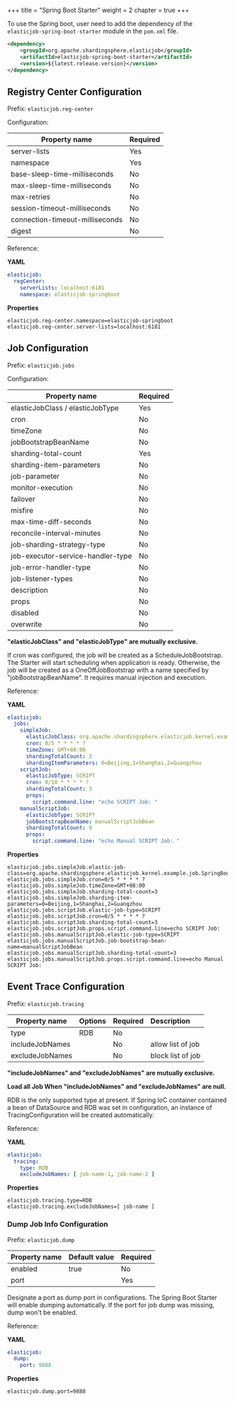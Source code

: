 +++
title = "Spring Boot Starter"
weight = 2
chapter = true
+++

To use the Spring boot, user need to add the dependency of the `elasticjob-spring-boot-starter` module in the `pom.xml` file.

```xml
<dependency>
    <groupId>org.apache.shardingsphere.elasticjob</groupId>
    <artifactId>elasticjob-spring-boot-starter</artifactId>
    <version>${latest.release.version}</version>
</dependency>
```

## Registry Center Configuration

Prefix: `elasticjob.reg-center`

Configuration: 

| Property name                   | Required |
|---------------------------------|:---------|
| server-lists                    | Yes      |
| namespace                       | Yes      |
| base-sleep-time-milliseconds    | No       |
| max-sleep-time-milliseconds     | No       |
| max-retries                     | No       |
| session-timeout-milliseconds    | No       |
| connection-timeout-milliseconds | No       |
| digest                          | No       |

Reference: 

**YAML**
```yaml
elasticjob:
  regCenter:
    serverLists: localhost:6181
    namespace: elasticjob-springboot
```

**Properties**
```
elasticjob.reg-center.namespace=elasticjob-springboot
elasticjob.reg-center.server-lists=localhost:6181
```

## Job Configuration

Prefix: `elasticjob.jobs`

Configuration:

| Property name                     | Required |
|-----------------------------------|:---------|
| elasticJobClass / elasticJobType  | Yes      |
| cron                              | No       |
| timeZone                          | No       |
| jobBootstrapBeanName              | No       |
| sharding-total-count              | Yes      |
| sharding-item-parameters          | No       |
| job-parameter                     | No       |
| monitor-execution                 | No       |
| failover                          | No       |
| misfire                           | No       |
| max-time-diff-seconds             | No       |
| reconcile-interval-minutes        | No       |
| job-sharding-strategy-type        | No       |
| job-executor-service-handler-type | No       |
| job-error-handler-type            | No       |
| job-listener-types                | No       |
| description                       | No       |
| props                             | No       |
| disabled                          | No       |
| overwrite                         | No       |

**"elasticJobClass" and "elasticJobType" are mutually exclusive.**

If cron was configured, the job will be created as a ScheduleJobBootstrap.
The Starter will start scheduling when application is ready.
Otherwise, the job will be created as a OneOffJobBootstrap with a name specified by "jobBootstrapBeanName".
It requires manual injection and execution.

Reference: 

**YAML**
```yaml
elasticjob:
  jobs:
    simpleJob:
      elasticJobClass: org.apache.shardingsphere.elasticjob.kernel.example.job.SpringBootSimpleJob
      cron: 0/5 * * * * ?
      timeZone: GMT+08:00
      shardingTotalCount: 3
      shardingItemParameters: 0=Beijing,1=Shanghai,2=Guangzhou
    scriptJob:
      elasticJobType: SCRIPT
      cron: 0/10 * * * * ?
      shardingTotalCount: 3
      props:
        script.command.line: "echo SCRIPT Job: "
    manualScriptJob:
      elasticJobType: SCRIPT
      jobBootstrapBeanName: manualScriptJobBean
      shardingTotalCount: 9
      props:
        script.command.line: "echo Manual SCRIPT Job: "
```

**Properties**
```
elasticjob.jobs.simpleJob.elastic-job-class=org.apache.shardingsphere.elasticjob.kernel.example.job.SpringBootSimpleJob
elasticjob.jobs.simpleJob.cron=0/5 * * * * ?
elasticjob.jobs.simpleJob.timeZone=GMT+08:00
elasticjob.jobs.simpleJob.sharding-total-count=3
elasticjob.jobs.simpleJob.sharding-item-parameters=0=Beijing,1=Shanghai,2=Guangzhou
elasticjob.jobs.scriptJob.elastic-job-type=SCRIPT
elasticjob.jobs.scriptJob.cron=0/5 * * * * ?
elasticjob.jobs.scriptJob.sharding-total-count=3
elasticjob.jobs.scriptJob.props.script.command.line=echo SCRIPT Job:
elasticjob.jobs.manualScriptJob.elastic-job-type=SCRIPT
elasticjob.jobs.manualScriptJob.job-bootstrap-bean-name=manualScriptJobBean
elasticjob.jobs.manualScriptJob.sharding-total-count=3
elasticjob.jobs.manualScriptJob.props.script.command.line=echo Manual SCRIPT Job:
```

## Event Trace Configuration

Prefix: `elasticjob.tracing`

| Property name   | Options | Required | Description       |
|-----------------|:--------|:---------|:------------------|
| type            | RDB     | No       |                   |
| includeJobNames |         | No       | allow list of job |
| excludeJobNames |         | No       | block list of job |

**"includeJobNames" and "excludeJobNames" are mutually exclusive.**

**Load all Job When "includeJobNames" and "excludeJobNames" are null.**

RDB is the only supported type at present.
If Spring IoC container contained a bean of DataSource and RDB was set in configuration, an instance of TracingConfiguration will be created automatically.

Reference: 

**YAML**
```yaml
elasticjob:
  tracing:
    type: RDB
    excludeJobNames: [ job-name-1, job-name-2 ]
```

**Properties**
```
elasticjob.tracing.type=RDB
elasticjob.tracing.excludeJobNames=[ job-name ]
```

### Dump Job Info Configuration

Prefix: `elasticjob.dump`

| Property name | Default value | Required |
|---------------|:--------------|:---------|
| enabled       | true          | No       |
| port          |               | Yes      |

Designate a port as dump port in configurations. The Spring Boot Starter will enable dumping automatically.
If the port for job dump was missing, dump won't be enabled.

Reference: 

**YAML**
```yaml
elasticjob:
  dump:
    port: 9888
```

**Properties**
```
elasticjob.dump.port=9888
```
